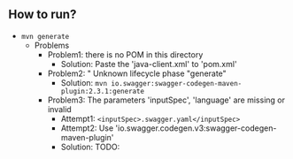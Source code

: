 ## How to run?
* `mvn generate`
  * Problems
    * Problem1:  there is no POM in this directory
      * Solution: Paste the 'java-client.xml' to 'pom.xml'
    * Problem2: " Unknown lifecycle phase "generate"
      * Solution: `mvn io.swagger:swagger-codegen-maven-plugin:2.3.1:generate`
    * Problem3: The parameters 'inputSpec', 'language' are missing or invalid
      * Attempt1: `<inputSpec>.swagger.yaml</inputSpec>`
      * Attempt2: Use 'io.swagger.codegen.v3:swagger-codegen-maven-plugin'
      * Solution: TODO: